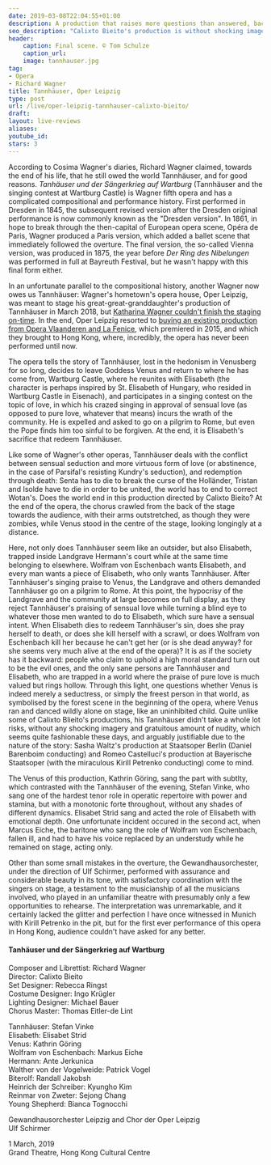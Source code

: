 ```yaml
---
date: 2019-03-08T22:04:55+01:00
description: A production that raises more questions than answered, backed by a fine and assured orchestral playing
seo_description: "Calixto Bieito's production is without shocking imagery, but it raises more questions than it answers. Gewnadhausorchester plays with beauty and assurance, but the musical interpretation is unremarkable."
header:
    caption: Final scene. © Tom Schulze
    caption_url:
    image: tannhauser.jpg
tag:
- Opera
- Richard Wagner
title: Tannhäuser, Oper Leipzig
type: post
url: /live/oper-leipzig-tannhauser-calixto-bieito/
draft: 
layout: live-reviews
aliases:
youtube_id:
stars: 3
---
```


According to Cosima Wagner's diaries, Richard Wagner claimed, towards the end of his life, that he still owed the world Tannhäuser, and for good reasons. *Tanhäuser und der Sängerkrieg auf Wartburg* (Tannhäuser and the singing contest at Wartburg Castle) is Wagner fifth opera and has a complicated compositional and performance history. First performed in Dresden in 1845, the subsequent revised version after the Dresden original performance is now commonly known as the "Dresden version". In 1861, in hope to break through the then-capital of European opera scene, Opéra de Paris, Wagner produced a Paris version, which added a ballet scene that immediately followed the overture. The final version, the so-called Vienna version, was produced in 1875, the year before *Der Ring des Nibelungen* was performed in full at Bayreuth Festival, but he wasn't happy with this final form either.

In an unfortunate parallel to the compositional history, another Wagner now owes us Tannhäuser: Wagner's hometown's opera house, Oper Leipzig, was meant to stage his great-great-granddaughter's production of Tannhäuser in March 2018, but [Katharina Wagner couldn't finish the staging on-time](https://www.oper-leipzig.de/media/content/downloads/pressemitteilungen/Material_17.18/Statement_Oper_Leipzig_Tannhauser-Premiere_17318.pdf). In the end, Oper Leipzig resorted to [buying an existing production from Opera Vlaanderen and La Fenice](http://www.lvz.de/Nachrichten/Kultur/Ulf-Schirmer-dirigiert-Calixto-Bieitos-Tannhaeuser-in-der-Oper-Leipzig), which premiered in 2015, and which they brought to Hong Kong, where, incredibly, the opera has never been performed until now.

The opera tells the story of Tannhäuser, lost in the hedonism in Venusberg for so long, decides to leave Goddess Venus and return to where he has come from, Wartburg Castle, where he reunites with Elisabeth (the character is perhaps inspired by St. Elisabeth of Hungary, who resided in Wartburg Castle in Eisenach), and participates in a singing contest on the topic of love, in which his crazed singing in approval of sensual love (as opposed to pure love, whatever that means) incurs the wrath of the community. He is expelled and asked to go on a pilgrim to Rome, but even the Pope finds him too sinful to be forgiven. At the end, it is Elisabeth's sacrifice that redeem Tannhäuser.

Like some of Wagner's other operas, Tannhäuser deals with the conflict between sensual seduction and more virtuous form of love (or abstinence, in the case of Parsifal's resisting Kundry's seduction), and redemption through death: Senta has to die to break the curse of the Holländer, Tristan and Isolde have to die in order to be united, the world has to end to correct Wotan's. Does the world end in this production directed by Calixto Bieito? At the end of the opera, the chorus crawled from the back of the stage towards the audience, with their arms outstretched, as though they were zombies, while Venus stood in the centre of the stage, looking longingly at a distance.

Here, not only does Tannhäuser seem like an outsider, but also Elisabeth, trapped inside Landgrave Hermann's court while at the same time belonging to elsewhere. Wolfram von Eschenbach wants Elisabeth, and every man wants a piece of Elisabeth, who only wants Tannhäuser. After Tannhäuser's singing praise to Venus, the Landgrave and others demanded Tannhäuser go on a pilgrim to Rome. At this point, the hypocrisy of the Landgrave and the community at large becomes on full display, as they reject Tannhäuser's praising of sensual love while turning a blind eye to whatever those men wanted to do to Elisabeth, which sure have a sensual intent. When Elisabeth dies to redeem Tannhäuser's sin, does she pray herself to death, or does she kill herself with a scrawl, or does Wolfram von Eschenbach kill her because he can't get her (or is she dead anyway? for she seems very much alive at the end of the opera)? It is as if the society has it backward: people who claim to uphold a high moral standard turn out to be the evil ones, and the only sane persons are Tannhäuser and Elisabeth, who are trapped in a world where the praise of pure love is much valued but rings hollow. Through this light, one questions whether Venus is indeed merely a seductress, or simply the freest person in that world, as symbolised by the forest scene in the beginning of the opera, where Venus ran and danced wildly alone on stage, like an uninhibited child. Quite unlike some of Calixto Blieito's productions, his Tannhäuser didn't take a whole lot risks, without any shocking imagery and gratuitous amount of nudity, which seems quite fashionable these days, and arguably justifiable due to the nature of the story: Sasha Waltz's production at Staatsoper Berlin (Daniel Barenboim conducting) and Romeo Castelluci's production at Bayerische Staatsoper (with the miraculous Kirill Petrenko conducting) come to mind. 

The Venus of this production, Kathrin Göring, sang the part with subtlty, which contrasted with the Tannhäuser of the evening, Stefan Vinke, who sang one of the hardest tenor role in operatic repertoire with power and stamina, but with a monotonic forte throughout, without any shades of different dynamics. Elisabet Strid sang and acted the role of Elisabeth with emotional depth. One unfortunate incident occured in the second act, when Marcus Eiche, the baritone who sang the role of Wolfram von Eschenbach, fallen ill, and had to have his voice replaced by an understudy while he remained on stage, acting only.

Other than some small mistakes in the overture, the Gewandhausorchester, under the direction of Ulf Schirmer, performed with assurance and considerable beauty in its tone, with satisfactory coordination with the singers on stage, a testament to the musicianship of all the musicians involved, who played in an unfamiliar theatre with presumably only a few opportunities to rehearse. The interpretation was unremarkable, and it certainly lacked the glitter and perfection I have once witnessed in Munich with Kirill Petrenko in the pit, but for the first ever performance of this opera in Hong Kong, audience couldn't have asked for any better.

#### Tanhäuser und der Sängerkrieg auf Wartburg

Composer and Librettist: Richard Wagner<br />
Director: Calixto Bieito<br />
Set Designer: Rebecca Ringst<br />
Costume Designer: Ingo Krügler<br />
Lighting Designer: Michael Bauer<br />
Chorus Master: Thomas Eitler-de Lint

Tannhäuser: Stefan Vinke<br />
Elisabeth: Elisabet Strid<br />
Venus: Kathrin Göring<br />
Wolfram von Eschenbach: Markus Eiche<br />
Hermann: Ante Jerkunica<br />
Walther von der Vogelweide: Patrick Vogel<br />
Biterolf: Randall Jakobsh<br />
Heinrich der Schreiber: Kyungho Kim<br />
Reinmar von Zweter: Sejong Chang<br />
Young Shepherd: Bianca Tognocchi

Gewandhausorchester Leipzig and Chor der Oper Leipzig<br />
Ulf Schirmer

1 March, 2019<br/>
Grand Theatre, Hong Kong Cultural Centre

